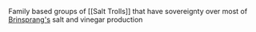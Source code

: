 Family based groups of [[Salt Trolls]] that have sovereignty over most of [Brinsprang's](Brinsprange) salt and vinegar production